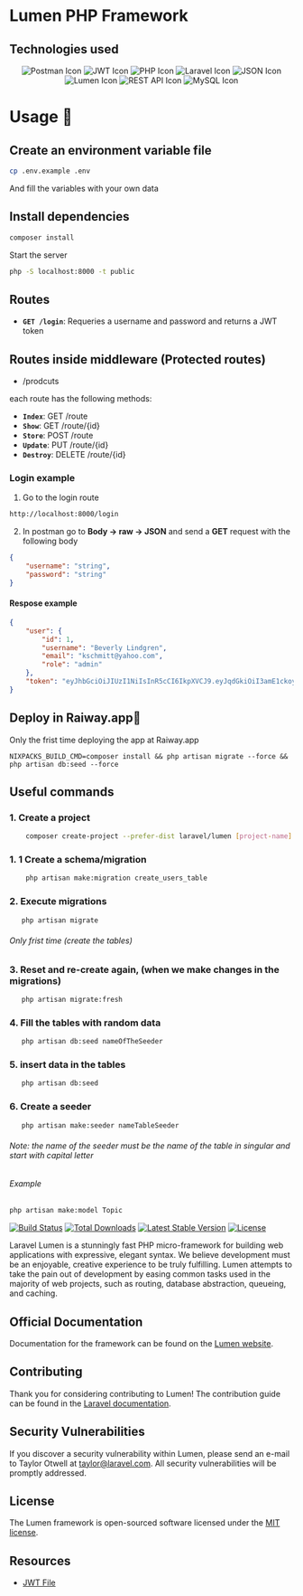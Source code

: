 # Lumen PHP Framework



## Technologies used
<p align="center">
  <img src="https://img.shields.io/badge/-Postman-FF6C37?style=for-the-badge&logo=postman&logoColor=white" alt="Postman Icon" />
  <img src="https://img.shields.io/badge/-JWT-000000?style=for-the-badge" alt="JWT Icon" />
  <img src="https://img.shields.io/badge/-PHP-777BB4?style=for-the-badge&logo=php&logoColor=white" alt="PHP Icon" />
  <img src="https://img.shields.io/badge/-Laravel-FF2D20?style=for-the-badge&logo=laravel&logoColor=white" alt="Laravel Icon" />
  <img src="https://img.shields.io/badge/-JSON-000000?style=for-the-badge&logo=json&logoColor=white" alt="JSON Icon" />
  <img src="https://img.shields.io/badge/-Lumen-E74430?style=for-the-badge&logo=lumen&logoColor=white" alt="Lumen Icon" />
  <img src="https://img.shields.io/badge/-REST%20API-FF6C37?style=for-the-badge" alt="REST API Icon" />
  <img src="https://img.shields.io/badge/-MySQL-4479A1?style=for-the-badge&logo=mysql&logoColor=white" alt="MySQL Icon" />
</p>


# Usage 📑

## Create an environment variable file
```bash
cp .env.example .env
```
And fill the variables with your own data

## Install dependencies
```bash
composer install
```

Start the server
```bash
php -S localhost:8000 -t public
```

## Routes


* **`GET /login`**: Requeries a username and password and returns a JWT token


## Routes inside middleware (Protected routes)
* /prodcuts

each route has the following methods:
* **`Index`**: GET /route 
* **``Show``**: GET /route/{id} 
* **`Store`**: POST /route 
* **`Update`**: PUT /route/{id} 
* **`Destroy`**: DELETE /route/{id} 


### Login example

1. Go to the login route

```bash
http://localhost:8000/login
```
2. In postman go to **Body -> raw -> JSON** and send a **GET** request with the following body
```json
{
    "username": "string",
    "password": "string"
}
```



#### Respose example
```json
{
    "user": {
        "id": 1,
        "username": "Beverly Lindgren",
        "email": "kschmitt@yahoo.com",
        "role": "admin"
    },
    "token": "eyJhbGciOiJIUzI1NiIsInR5cCI6IkpXVCJ9.eyJqdGkiOiI3amE1ckoyOEt4bVcxMUtmQUNCSDBaRjlYRXY3ckFadEFIaXFoUERYTk4wPSIsImlhdCI6MTY5NDcxOTY2NiwibmJmIjoxNjk0NzE5NjY2LCJleHAiOjE2OTQ3MjMyNjYsImRhdGEiOnsiaWQiOjEsInVzZXJuYW1lIjoiQmV2ZXJseSBMaW5kZ3JlbiIsImVtYWlsIjoia3NjaG1pdHRAeWFob28uY29tIiwicm9sZSI6ImFkbWluIn19.7OnUs8t4d2DUT6kSM7kPfJC7wG5DnE92tsddUvXHCbs"
}
```

## Deploy in Raiway.app🚀

Only the frist time deploying the app at Raiway.app
```composer
NIXPACKS_BUILD_CMD=composer install && php artisan migrate --force && php artisan db:seed --force

```

## Useful commands

### 1. Create a project
```sh
    composer create-project --prefer-dist laravel/lumen [project-name]
```
### 1. 1 Create a schema/migration
```sh
    php artisan make:migration create_users_table
```

### 2. Execute migrations
```sh
   php artisan migrate
```
###### Only frist time (create the tables)

### 3. Reset and re-create again, (when we make changes in the migrations)
```sh
   php artisan migrate:fresh
```
### 4. Fill the tables with random data
```sh
   php artisan db:seed nameOfTheSeeder
```
### 5. insert data in the tables
```sh
   php artisan db:seed
``` 
### 6. Create a seeder
```sh
   php artisan make:seeder nameTableSeeder
```
###### Note: the name of the seeder must be the name of the table in singular and start with capital letter

###### Example
```sh
php artisan make:model Topic
```

[![Build Status](https://travis-ci.org/laravel/lumen-framework.svg)](https://travis-ci.org/laravel/lumen-framework)
[![Total Downloads](https://img.shields.io/packagist/dt/laravel/lumen-framework)](https://packagist.org/packages/laravel/lumen-framework)
[![Latest Stable Version](https://img.shields.io/packagist/v/laravel/lumen-framework)](https://packagist.org/packages/laravel/lumen-framework)
[![License](https://img.shields.io/packagist/l/laravel/lumen)](https://packagist.org/packages/laravel/lumen-framework)

Laravel Lumen is a stunningly fast PHP micro-framework for building web applications with expressive, elegant syntax. We believe development must be an enjoyable, creative experience to be truly fulfilling. Lumen attempts to take the pain out of development by easing common tasks used in the majority of web projects, such as routing, database abstraction, queueing, and caching.

## Official Documentation

Documentation for the framework can be found on the [Lumen website](https://lumen.laravel.com/docs).

## Contributing

Thank you for considering contributing to Lumen! The contribution guide can be found in the [Laravel documentation](https://laravel.com/docs/contributions).

## Security Vulnerabilities

If you discover a security vulnerability within Lumen, please send an e-mail to Taylor Otwell at taylor@laravel.com. All security vulnerabilities will be promptly addressed.

## License

The Lumen framework is open-sourced software licensed under the [MIT license](https://opensource.org/licenses/MIT).

## Resources 
* [JWT File](https://jwt.io/libraries) 
